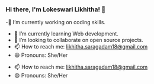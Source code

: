 ### Hi there, I'm Lokeswari Likhitha! 👋

-🔭 I’m currently working on coding skills.
- 🌱 I’m currently learning Web development.
- 👯 I’m looking to collaborate on open source projects.
- 📫 How to reach me: likhitha.saragadam18@gmail.com
- 😄 Pronouns: She/Her

<!--- 🤔 I’m looking for help with ...
- 💬 Ask me about ...
- ⚡ Fun fact: ...-->
- 📫 How to reach me: likhitha.saragadam18@gmail.com
- 😄 Pronouns: She/Her


